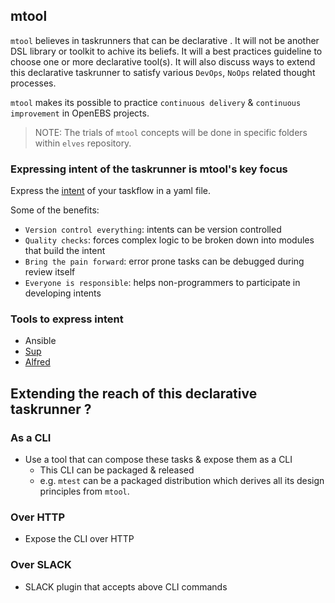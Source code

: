 ## mtool

`mtool` believes in taskrunners that can be declarative . It will not be another 
DSL library or toolkit to achive its beliefs. It will a best practices guideline
to choose one or more declarative tool(s). It will also discuss ways to extend this
declarative taskrunner to satisfy various `DevOps`, `NoOps` related thought processes.

`mtool` makes its possible to practice `continuous delivery` & `continuous improvement` 
in OpenEBS projects.

>NOTE: The trials of `mtool` concepts will be done in specific folders within `elves` 
repository.

### Expressing intent of the taskrunner is mtool's key focus

Express the [intent](intent.md) of your taskflow in a yaml file. 

Some of the benefits:

- `Version control everything`: intents can be version controlled
- `Quality checks`: forces complex logic to be broken down into modules that build the intent
- `Bring the pain forward`: error prone tasks can be debugged during review itself
- `Everyone is responsible`: helps non-programmers to participate in developing intents

### Tools to express intent

- Ansible
- [Sup](../sup/README.md)
- [Alfred](https://github.com/kcmerrill/alfred/)

## Extending the reach of this declarative taskrunner ?

### As a CLI

- Use a tool that can compose these tasks & expose them as a CLI
  - This CLI can be packaged & released
  - e.g. `mtest` can be a packaged distribution which derives all its design principles from `mtool`.

### Over HTTP

- Expose the CLI over HTTP

### Over SLACK

- SLACK plugin that accepts above CLI commands
